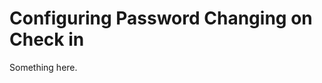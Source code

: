 [title]: # (Configuring Password Changing on Check in)
[tags]: # (XXX)
[priority]: # (3495)
# Configuring Password Changing on Check in
Something here.
